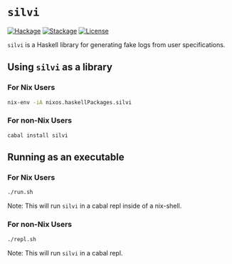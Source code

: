 # `silvi`

[![Hackage][hackage-badge]][hackage-link]
[![Stackage][stackage-badge]][stackage-link]
[![License][license-badge]][license-link]

`silvi` is a Haskell library for generating fake logs from user specifications.

## Using `silvi` as a library

### For Nix Users
```sh
nix-env -iA nixos.haskellPackages.silvi
```

### For non-Nix Users
```
cabal install silvi
```

## Running as an executable

### For Nix Users
```sh
./run.sh
```
Note: This will run `silvi` in a cabal repl inside of a nix-shell.

### For non-Nix Users
```sh
./repl.sh
```
Note: This will run `silvi` in a cabal repl.

[hackage-badge]:
    https://img.shields.io/hackage/v/silvi.svg?label=Hackage
[hackage-link]:
    https://hackage.haskell.org/package/silvi
[stackage-badge]:
    https://www.stackage.org/package/silvi/badge/lts?label=Stackage
[stackage-link]:
    https://www.stackage.org/package/silvi
[license-badge]:
    https://img.shields.io/badge/License-Apache%202.0-blue.svg
[license-link]:
    https://spdx.org/licenses/Apache-2.0.html
